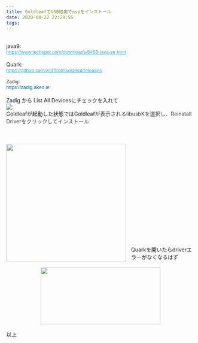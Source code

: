 ```yaml
---
title: GoldleafでUSB経由でnspをインストール
date: 2020-04-22 22:29:55
tags:
---
```


<br />
java9:<br />
<a href="https://www.techspot.com/downloads/6463-java-se.html" style="background-color: white; color: #29aae1; font-family: Arial, Tahoma, Helvetica, FreeSans, sans-serif; font-size: 13px;">https://www.techspot.com/downloads/6463-java-se.html</a><br />
<br />
Quark:<br />
<a href="https://github.com/XorTroll/Goldleaf/releases" style="background-color: white; color: #29aae1; font-family: Arial, Tahoma, Helvetica, FreeSans, sans-serif; font-size: 13px;">https://github.com/XorTroll/Goldleaf/releases</a><br />
<span style="background-color: white; color: #333333; font-family: &quot;arial&quot; , &quot;tahoma&quot; , &quot;helvetica&quot; , &quot;freesans&quot; , sans-serif; font-size: 13px;"><br /></span>
<span style="background-color: white; color: #333333; font-family: &quot;arial&quot; , &quot;tahoma&quot; , &quot;helvetica&quot; , &quot;freesans&quot; , sans-serif; font-size: 13px;">Zadig:</span><br />
<span style="background-color: white; color: #29aae1; font-family: &quot;arial&quot; , &quot;tahoma&quot; , &quot;helvetica&quot; , &quot;freesans&quot; , sans-serif; font-size: 13px;"><a href="https://zadig.akeo.ie/" style="background-color: white; color: #015782; font-family: Arial, Tahoma, Helvetica, FreeSans, sans-serif; font-size: 13px; text-decoration-line: none;">https://zadig.akeo.ie</a></span><br />
<br />
Zadig から List All Devicesにチェックを入れて<br />
<img src="https://2.bp.blogspot.com/-5dEJAhzBUq8/W7-e0PgqFfI/AAAAAAAADcY/AI0r4nZ45fYI7Y22FXzb5X7QJwcj5_CkgCEwYBhgL/s400/%25E6%2596%25B0%25E3%2581%2597%25E3%2581%2584%25E3%2583%2593%25E3%2583%2583%25E3%2583%2588%25E3%2583%259E%25E3%2583%2583%25E3%2583%2597%2B%25E3%2582%25A4%25E3%2583%25A1%25E3%2583%25BC%25E3%2582%25B8%2B%25282%2529.bmp" /><br />
<span style="font-family: inherit;">Goldleafが起動した状態では</span>Goldleaf<span style="font-family: inherit;"><span style="background-color: white; color: #3a3a3a;">が表示される</span><span style="color: #3a3a3a;"><span style="background-color: white;">libusbKを選択し、Reinstall Driverをクリックしてインストール</span></span></span><br />
<span style="font-family: inherit;"><span style="color: #3a3a3a;"><span style="background-color: white;"><br /></span></span></span>
<br />
<div class="separator" style="clear: both; text-align: center;">
</div>
<br />
<div class="separator" style="clear: both; text-align: center;">
<a href="https://1.bp.blogspot.com/-j-xII7sLw_k/XrF6lSOUW-I/AAAAAAAAPsI/fWA9HX6BI-c1UcxAOsiPJwRulea0YTd1QCNcBGAsYHQ/s1600/TIM%25E5%259B%25BE%25E7%2589%258720200505233029.png" imageanchor="1" style="clear: left; float: left; margin-bottom: 1em; margin-right: 1em;"><img border="0" data-original-height="854" data-original-width="862" height="316" src="https://1.bp.blogspot.com/-j-xII7sLw_k/XrF6lSOUW-I/AAAAAAAAPsI/fWA9HX6BI-c1UcxAOsiPJwRulea0YTd1QCNcBGAsYHQ/s320/TIM%25E5%259B%25BE%25E7%2589%258720200505233029.png" width="320" /></a></div>
<br />
<br />
<br />
<br />
<br />
<br />
<br />
<br />
<br />
<br />
<br />
<br />
<br />
<br />
<br />
<br />
Quarkを開いたらdriverエラーがなくなるはず<br />
<br />
<div class="separator" style="clear: both; text-align: center;">
<a href="https://1.bp.blogspot.com/-JnFtJFjzwP0/XrGAv0aSAAI/AAAAAAAAPsU/vi-87_N0MtU2LKhdOyXMhFLG482xEOtvACNcBGAsYHQ/s1600/TIM%25E5%259B%25BE%25E7%2589%258720200506000519.png" imageanchor="1" style="margin-left: 1em; margin-right: 1em;"><img border="0" data-original-height="646" data-original-width="1352" height="152" src="https://1.bp.blogspot.com/-JnFtJFjzwP0/XrGAv0aSAAI/AAAAAAAAPsU/vi-87_N0MtU2LKhdOyXMhFLG482xEOtvACNcBGAsYHQ/s320/TIM%25E5%259B%25BE%25E7%2589%258720200506000519.png" width="320" /></a></div>
<br />
以上<br />
<br />
<div id="gtx-trans" style="left: -18px; position: absolute; top: -20px;">
<div class="gtx-trans-icon">
</div>
</div>
